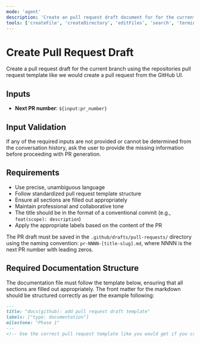 ```yaml
---
mode: 'agent'
description: 'Create an pull request draft document for for the current branch.'
tools: ['createFile', 'createDirectory', 'editFiles', 'search', 'terminalSelection', 'terminalLastCommand', 'runTasks', 'usages', 'vscodeAPI', 'problems', 'changes', 'testFailure', 'openSimpleBrowser', 'fetch', 'githubRepo', 'extensions']
---
```


<!-- Repository: factorio-mocks -->

# Create Pull Request Draft

Create a pull request draft for the current branch using the repositories pull request template like we would create a
pull request from the GitHub UI.

## Inputs

- **Next PR number**: `${input:pr_number}`

## Input Validation

If any of the required inputs are not provided or cannot be determined from the conversation history, ask the user to
provide the missing information before proceeding with PR generation.

## Requirements

- Use precise, unambiguous language
- Follow standardized pull request template structure
- Ensure all sections are filled out appropriately
- Maintain professional and collaborative tone
- The title should be in the format of a conventional commit (e.g., `feat(scope): description`)
- Apply the appropriate labels based on the content of the PR

The PR draft must be saved in the `.github/drafts/pull-requests/` directory using the naming convention:
`pr-NNNN-[title-slug].md`, where NNNN is the next PR number with leading zeros.

## Required Documentation Structure

The documentation file must follow the template below, ensuring that all sections are filled out appropriately. The
front matter for the markdown should be structured correctly as per the example following:

```markdown
---
title: "docs(github): add pull request draft template"
labels: ["type: documentation"]
milestone: "Phase 1"
---
<!-- Use the correct pull request template like you would get if you created the pull request on GitHub -->
```
